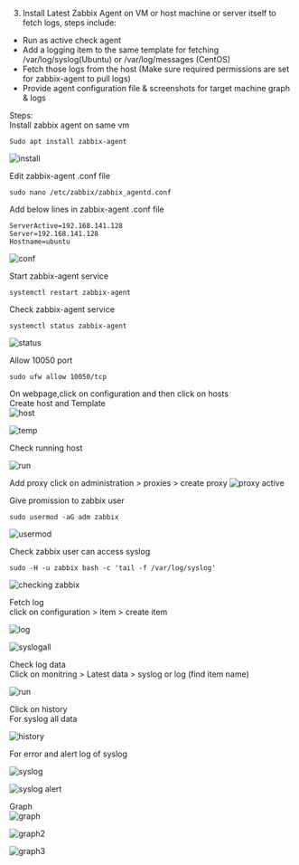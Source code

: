 3. Install Latest Zabbix Agent on VM or host machine or server itself to fetch logs, steps include:
- Run as active check agent
- Add a logging item to the same template for fetching /var/log/syslog(Ubuntu) or /var/log/messages
(CentOS)
- Fetch those logs from the host (Make sure required permissions are set for zabbix-agent to
pull logs)
- Provide agent configuration file & screenshots for target machine graph & logs

Steps:<br/>
Install zabbix agent on same vm<br/>
```
Sudo apt install zabbix-agent
```
![install](https://user-images.githubusercontent.com/53372486/144251605-3a00d753-6a90-4c0d-b01a-f5076421fc4f.png)<br/>

Edit zabbix-agent .conf file<br/>
```
sudo nano /etc/zabbix/zabbix_agentd.conf
```
Add below lines in zabbix-agent .conf file<br/>
```
ServerActive=192.168.141.128
Server=192.168.141.128
Hostname=ubuntu
```
![conf](https://user-images.githubusercontent.com/53372486/144251630-cf68ae98-13ec-4a1b-9b35-9f26f4197e4b.png)<br/>

Start zabbix-agent service<br/>
```
systemctl restart zabbix-agent 
```
Check zabbix-agent service<br/>
```
systemctl status zabbix-agent 
```
![status](https://user-images.githubusercontent.com/53372486/144251622-7ab1751b-3bf2-49fb-ac5a-3fec6a9aa068.png)<br/>

Allow 10050 port<br/>
```
sudo ufw allow 10050/tcp
```
On webpage,click on configuration and then click on hosts<br/>
Create host and Template<br/>
![host](https://user-images.githubusercontent.com/53372486/144251636-1ac627bc-a421-4540-ade4-06565c90d17e.png)<br/>

![temp](https://user-images.githubusercontent.com/53372486/144251629-c0cde0a5-c651-4931-abd1-1573082f2134.png)<br/>

Check running host<br/>

![run](https://user-images.githubusercontent.com/53372486/144251618-07e8c066-939d-4839-a04f-21967cafb61e.png)<br/>

Add proxy
click on administration > proxies > create proxy
![proxy active](https://user-images.githubusercontent.com/53372486/144541192-67795f5c-a8c0-4a3a-825f-ffb43fa2adcc.png)<br/>

Give promission to zabbix user<br/>
```
sudo usermod -aG adm zabbix
```
![usermod](https://user-images.githubusercontent.com/53372486/144541210-4cfdc1c8-e21a-4931-8bdd-f0b194e29c7b.png)<br/>

Check zabbix user can access syslog<br/>
```
sudo -H -u zabbix bash -c 'tail -f /var/log/syslog'
```
![checking zabbix](https://user-images.githubusercontent.com/53372486/144541177-b9e3a2a0-a031-45c7-a121-e4d0a6de9abd.png)<br/>

Fetch log<br/>
click on configuration > item > create item<br/>

![log](https://user-images.githubusercontent.com/53372486/144541185-03e1312b-ee30-474f-bf02-5b7e18449839.png)<br/>

![syslogall](https://user-images.githubusercontent.com/53372486/144546424-92246990-a878-4249-82cc-68455d2465e8.png)<br/>

Check log data <br/>
Click on monitring > Latest data > syslog or log (find item name)<br/>

![run](https://user-images.githubusercontent.com/53372486/144251618-07e8c066-939d-4839-a04f-21967cafb61e.png)<br/>

Click on history<br/>
For syslog all data<br/>

![history](https://user-images.githubusercontent.com/53372486/144546457-f152a4f4-3961-458a-a5f0-571943ac7758.png)<br/>

For error and alert log of syslog<br/>

![syslog](https://user-images.githubusercontent.com/53372486/144546447-bb4e89b5-4a96-42c4-a0be-93bf632f8492.png)<br/>

![syslog alert](https://user-images.githubusercontent.com/53372486/144546503-615e1d4d-6b19-49c8-85ab-a9ce3f88fdaa.png)<br/>

Graph<br/>
![graph](https://user-images.githubusercontent.com/53372486/144548213-d41a174a-9db4-422d-bfe1-669a7fcd66e3.png)<br/>

![graph2](https://user-images.githubusercontent.com/53372486/144548214-5572d159-2384-4228-b858-05af32cd1591.png)<br/>

![graph3](https://user-images.githubusercontent.com/53372486/144548216-fb9018f8-b46b-4370-b20f-9c3e71677014.png)<br/>




